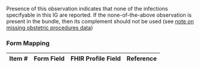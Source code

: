 Presence of this observation indicates that none of the infections specifyable in this IG are reported. If the none-of-the-above observation is present in the bundle, then its complement should not be used (see <a href='usage.html#obstetric-procedures'>note on missing obstetric procedures data</a>)

### Form Mapping
<table class='grid'>
<thead>
  <tr>
    <th style='text-align: center'><strong>Item #</strong></th>
    <th><strong>Form Field</strong></th>
    <th><strong>FHIR Profile Field</strong></th>
    <th><strong>Reference</strong></th>
  </tr>
</thead>
<tbody>
</tbody>
</table>
